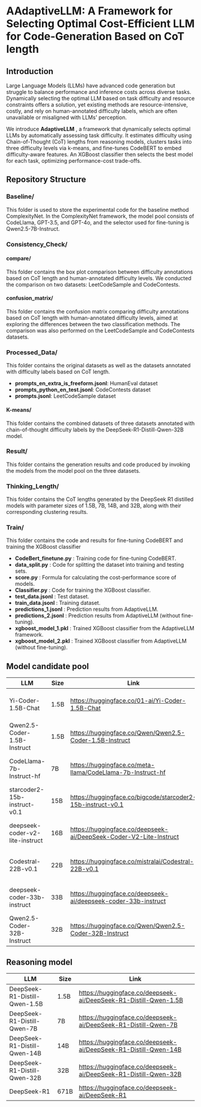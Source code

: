 # AAdaptiveLLM: A Framework for Selecting Optimal Cost-Efficient LLM for Code-Generation Based on CoT length

## Introduction

Large Language Models (LLMs) have advanced code generation but struggle to balance performance and inference costs across diverse tasks. Dynamically selecting the optimal LLM based on task difficulty and resource constraints offers a solution, yet existing methods are resource-intensive, costly, and rely on human-annotated difficulty labels, which are often unavailable or misaligned with LLMs' perception.

We introduce **AdaptiveLLM** , a framework that dynamically selects optimal LLMs by automatically assessing task difficulty. It estimates difficulty using Chain-of-Thought (CoT) lengths from reasoning models, clusters tasks into three difficulty levels via k-means, and fine-tunes CodeBERT to embed difficulty-aware features. An XGBoost classifier then selects the best model for each task, optimizing performance-cost trade-offs.

## Repository Structure

### Baseline/

This folder is used to store the experimental code for the baseline method ComplexityNet. In the ComplexityNet framework, the model pool consists of CodeLlama, GPT-3.5, and GPT-4o, and the selector used for fine-tuning is Qwen2.5-7B-Instruct.

### Consistency_Check/

#### compare/

This folder contains the box plot comparison between difficulty annotations based on CoT length and human-annotated difficulty levels. We conducted the comparison on two datasets: LeetCodeSample and CodeContests.

#### confusion_matrix/

This folder contains the confusion matrix comparing difficulty annotations based on CoT length with human-annotated difficulty levels, aimed at exploring the differences between the two classification methods. The comparison was also performed on the LeetCodeSample and CodeContests datasets.

### Processed_Data/

This folder contains the original datasets as well as the datasets annotated with difficulty labels based on CoT length.

- **prompts_en_extra_is_freeform.jsonl**: HumanEval dataset
- **prompts_python_en_test.jsonl**: CodeContests dataset
- **prompts.jsonl**: LeetCodeSample dataset

#### K-means/

This folder contains the combined datasets of three datasets annotated with chain-of-thought difficulty labels by the DeepSeek-R1-Distill-Qwen-32B model.

### Result/

This folder contains the generation results and code produced by invoking the models from the model pool on the three datasets.

### Thinking_Length/

This folder contains the CoT lengths generated by the DeepSeek R1 distilled models with parameter sizes of 1.5B, 7B, 14B, and 32B, along with their corresponding clustering results.

### Train/

This folder contains the code and results for fine-tuning CodeBERT and training the XGBoost classifier

- **CodeBert_finetune.py** : Training code for fine-tuning CodeBERT.
- **data_split.py** : Code for splitting the dataset into training and testing sets.
- **score.py** : Formula for calculating the cost-performance score of models.
- **Classifier.py** : Code for training the XGBoost classifier.
- **test_data.jsonl** : Test dataset.
- **train_data.jsonl** : Training dataset.
- **predictions_1.jsonl** : Prediction results from AdaptiveLLM.
- **predictions_2.jsonl** : Prediction results from AdaptiveLLM (without fine-tuning).
- **xgboost_model_1.pkl** : Trained XGBoost classifier from the AdaptiveLLM framework.
- **xgboost_model_2.pkl** : Trained XGBoost classifier from AdaptiveLLM (without fine-tuning).

## Model candidate pool

| LLM                             | Size | Link                                                         | Price            |
| ------------------------------- | ---- | ------------------------------------------------------------ | ---------------- |
| Yi-Coder-1.5B-Chat              | 1.5B | <https://huggingface.co/01-ai/Yi-Coder-1.5B-Chat>            | $ 0.14/ M Tokens |
| Qwen2.5-Coder-1.5B-Instruct     | 1.5B | <https://huggingface.co/Qwen/Qwen2.5-Coder-1.5B-Instruct>    | $ 0.14/ M Tokens |
| CodeLlama-7b-Instruct-hf        | 7B   | <https://huggingface.co/meta-llama/CodeLlama-7b-Instruct-hf> | $ 0.42/ M Tokens |
| starcoder2-15b-instruct-v0.1    | 15B  | <https://huggingface.co/bigcode/starcoder2-15b-instruct-v0.1> | $ 0.72/ M Tokens |
| deepseek-coder-v2-lite-instruct | 16B  | <https://huggingface.co/deepseek-ai/DeepSeek-Coder-V2-Lite-Instruct> | $ 0.72/ M Tokens |
| Codestral-22B-v0.1              | 22B  | <https://huggingface.co/mistralai/Codestral-22B-v0.1>        | $ 0.95/ M Tokens |
| deepseek-coder-33b-instruct     | 33B  | <https://huggingface.co/deepseek-ai/deepseek-coder-33b-instruct> | $ 1.26/ M Tokens |
| Qwen2.5-Coder-32B-Instruct      | 32B  | <https://huggingface.co/Qwen/Qwen2.5-Coder-32B-Instruct>     | $ 1.26/ M Tokens |

## Reasoning model

| LLM                           | Size | Link                                                         |
| ----------------------------- | ---- | ------------------------------------------------------------ |
| DeepSeek-R1-Distill-Qwen-1.5B | 1.5B | <https://huggingface.co/deepseek-ai/DeepSeek-R1-Distill-Qwen-1.5B> |
| DeepSeek-R1-Distill-Qwen-7B   | 7B   | <https://huggingface.co/deepseek-ai/DeepSeek-R1-Distill-Qwen-7B> |
| DeepSeek-R1-Distill-Qwen-14B  | 14B  | <https://huggingface.co/deepseek-ai/DeepSeek-R1-Distill-Qwen-14B> |
| DeepSeek-R1-Distill-Qwen-32B  | 32B  | <https://huggingface.co/deepseek-ai/DeepSeek-R1-Distill-Qwen-32B> |
| DeepSeek-R1       | 671B | https://huggingface.co/deepseek-ai/DeepSeek-R1               |
